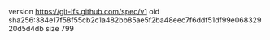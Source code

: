 version https://git-lfs.github.com/spec/v1
oid sha256:384e17f58f55cb2c1a482bb85ae5f2ba48eec7f6ddf51df99e06832920d5d4db
size 799
